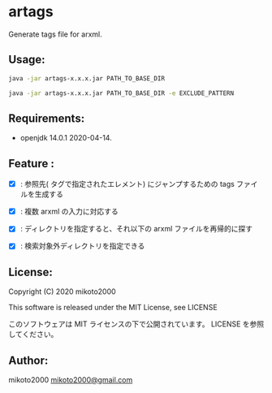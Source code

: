 artags
======

Generate tags file for arxml.

Usage:
------

```sh
java -jar artags-x.x.x.jar PATH_TO_BASE_DIR

java -jar artags-x.x.x.jar PATH_TO_BASE_DIR -e EXCLUDE_PATTERN
```


Requirements:
-------------

- openjdk 14.0.1 2020-04-14.


Feature :
---------

- [x] : 参照先(<XXX-REF> タグで指定されたエレメント) にジャンプするための tags ファイルを生成する
- [x] : 複数 arxml の入力に対応する
- [x] : ディレクトリを指定すると、それ以下の arxml ファイルを再帰的に探す
- [x] : 検索対象外ディレクトリを指定できる


License:
--------

Copyright (C) 2020 mikoto2000

This software is released under the MIT License, see LICENSE

このソフトウェアは MIT ライセンスの下で公開されています。 LICENSE を参照してください。


Author:
-------

mikoto2000 <mikoto2000@gmail.com>

